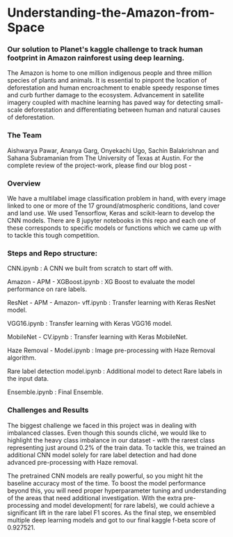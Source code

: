 # Understanding-the-Amazon-from-Space
### Our solution to Planet's kaggle challenge to track human footprint in Amazon rainforest using deep learning.
The Amazon is home to one million indigenous people and three million species of plants and animals. It is essential to pinpont the location of deforestation and human encroachment to enable speedy response times and curb further damage to the ecosystem. Advancement in satellite imagery coupled with machine learning has paved way for detecting small-scale deforestation and differentiating between human and natural causes of deforestation.

### The Team
Aishwarya Pawar, Ananya Garg, Onyekachi Ugo, Sachin Balakrishnan and Sahana Subramanian from The University of Texas at Austin. For the complete review of the project-work, please find our blog post -

### Overview
We have a multilabel image classification problem in hand, with every image linked to one or more of the 17 ground/atmospheric conditions, land cover and land use. We used Tensorflow, Keras and scikit-learn to develop the CNN models. There are 8 jupyter notebooks in this repo and each one of these corresponds to specific models or functions which we came up with to tackle this tough competition.

### Steps and Repo structure:
CNN.ipynb : A CNN we built from scratch to start off with.

Amazon - APM - XGBoost.ipynb : XG Boost to evaluate the model performance on rare labels.

ResNet - APM - Amazon- vff.ipynb : Transfer learning with Keras ResNet model.

VGG16.ipynb : Transfer learning with Keras VGG16 model.

MobileNet - CV.ipynb : Transfer learning with Keras MobileNet.

Haze Removal - Model.ipynb : Image pre-processing with Haze Removal algorithm.

Rare label detection model.ipynb : Additional model to detect Rare labels in the input data.

Ensemble.ipynb : Final Ensemble.

### Challenges and Results
The biggest challenge we faced in this project was in dealing with imbalanced classes. Even though this sounds cliché, we would like to highlight the heavy class imbalance in our dataset - with the rarest class representing just around 0.2% of the train data. To tackle this, we trained an additional CNN model solely for rare label detection and had done advanced pre-processing with Haze removal.

The pretrained CNN models are really powerful, so you might hit the baseline accuracy most of the time. To boost the model performance beyond this, you will need proper hyperparameter tuning and understanding of the areas that need additional investigation. With the extra pre-processing and model development( for rare labels), we could achieve a significant lift in the rare label F1 scores. As the final step, we ensembled multiple deep learning models and got to our final kaggle f-beta score of 0.927521.
